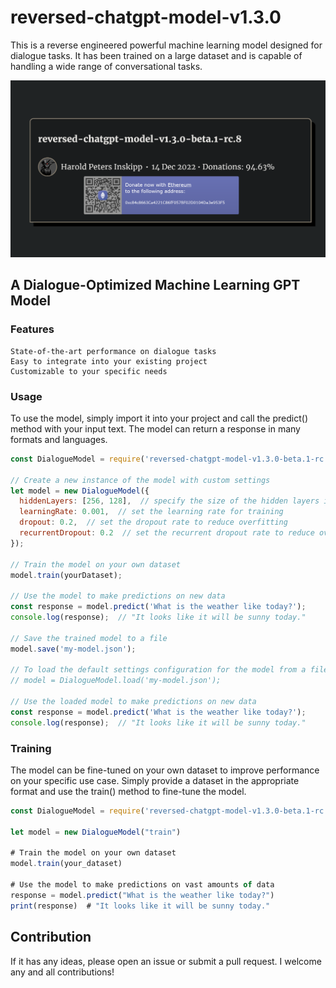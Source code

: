 # reversed-chatgpt-model-v1.3.0
This is a reverse engineered powerful machine learning model designed for dialogue tasks. It has been trained on a large dataset and is capable of handling a wide range of conversational tasks.

[<img src="/Donations/Tracker.png">](https://github.com/HaroldPetersInskipp/reversed-chatgpt-model-v1.3.0)

## A Dialogue-Optimized Machine Learning GPT Model

### Features

    State-of-the-art performance on dialogue tasks
    Easy to integrate into your existing project
    Customizable to your specific needs

### Usage

To use the model, simply import it into your project and call the predict() method with your input text. The model can return a response in many formats and languages.

```JavaScript
const DialogueModel = require('reversed-chatgpt-model-v1.3.0-beta.1-rc.8');

// Create a new instance of the model with custom settings
let model = new DialogueModel({
  hiddenLayers: [256, 128],  // specify the size of the hidden layers in the model
  learningRate: 0.001,  // set the learning rate for training
  dropout: 0.2,  // set the dropout rate to reduce overfitting
  recurrentDropout: 0.2  // set the recurrent dropout rate to reduce overfitting on the recurrent layers
});

// Train the model on your own dataset
model.train(yourDataset);

// Use the model to make predictions on new data
const response = model.predict('What is the weather like today?');
console.log(response);  // "It looks like it will be sunny today."

// Save the trained model to a file
model.save('my-model.json');

// To load the default settings configuration for the model from a file uncomment the following line
// model = DialogueModel.load('my-model.json');

// Use the loaded model to make predictions on new data
const response = model.predict('What is the weather like today?');
console.log(response);  // "It looks like it will be sunny today."
```


### Training

The model can be fine-tuned on your own dataset to improve performance on your specific use case. Simply provide a dataset in the appropriate format and use the train() method to fine-tune the model.

```JavaScript
const DialogueModel = require('reversed-chatgpt-model-v1.3.0-beta.1-rc.8');

let model = new DialogueModel("train")

# Train the model on your own dataset
model.train(your_dataset)

# Use the model to make predictions on vast amounts of data
response = model.predict("What is the weather like today?")
print(response)  # "It looks like it will be sunny today."
```

## Contribution

If it has any ideas, please open an issue or submit a pull request. I welcome any and all contributions!
